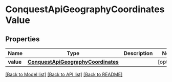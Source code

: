 # ConquestApiGeographyCoordinatesValue

## Properties
Name | Type | Description | Notes
------------ | ------------- | ------------- | -------------
**value** | [**ConquestApiGeographyCoordinates**](ConquestApiGeographyCoordinates.md) |  | [optional] 

[[Back to Model list]](../README.md#documentation-for-models) [[Back to API list]](../README.md#documentation-for-api-endpoints) [[Back to README]](../README.md)

